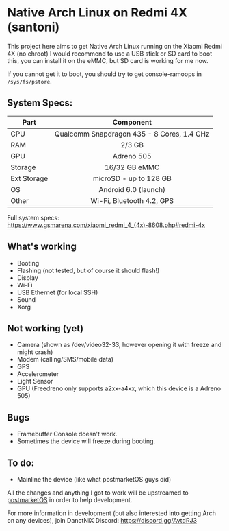 [postmarketOS]: https://postmarketos.org

# Native Arch Linux on Redmi 4X (santoni)

This project here aims to get Native Arch Linux running on the Xiaomi Redmi 4X (no chroot)
I would recommend to use a USB stick or SD card to boot this, you can install it on the eMMC, but SD card is working for me now.

If you cannot get it to boot, you should try to get console-ramoops in `/sys/fs/pstore`.

## System Specs:
| Part     | Component                                  | 
| -------- |:------------------------------------------:|
| CPU      | Qualcomm Snapdragon 435 - 8 Cores, 1.4 GHz |
| RAM      | 2/3 GB                                     |
| GPU      | Adreno 505                                 |
| Storage  | 16/32 GB eMMC                              |
| Ext Storage | microSD - up to 128 GB                  |
| OS       | Android 6.0 (launch)                       |
| Other    | Wi-Fi, Bluetooth 4.2, GPS                  |

Full system specs: https://www.gsmarena.com/xiaomi_redmi_4_(4x)-8608.php#redmi-4x

## What's working
- Booting
- Flashing (not tested, but of course it should flash!)
- Display
- Wi-Fi
- USB Ethernet (for local SSH)
- Sound
- Xorg

## Not working (yet)
- Camera (shown as /dev/video32-33, however opening it with freeze and might crash)
- Modem (calling/SMS/mobile data)
- GPS
- Accelerometer
- Light Sensor
- GPU (Freedreno only supports a2xx-a4xx, which this device is a Adreno 505)

## Bugs
- Framebuffer Console doesn't work.
- Sometimes the device will freeze during booting.

## To do:
- Mainline the device (like what postmarketOS guys did)

All the changes and anything I got to work will be upstreamed to [postmarketOS] in order to help development.

For more information in development (but also interested into getting Arch on any devices), join DanctNIX Discord: https://discord.gg/AvtdRJ3
